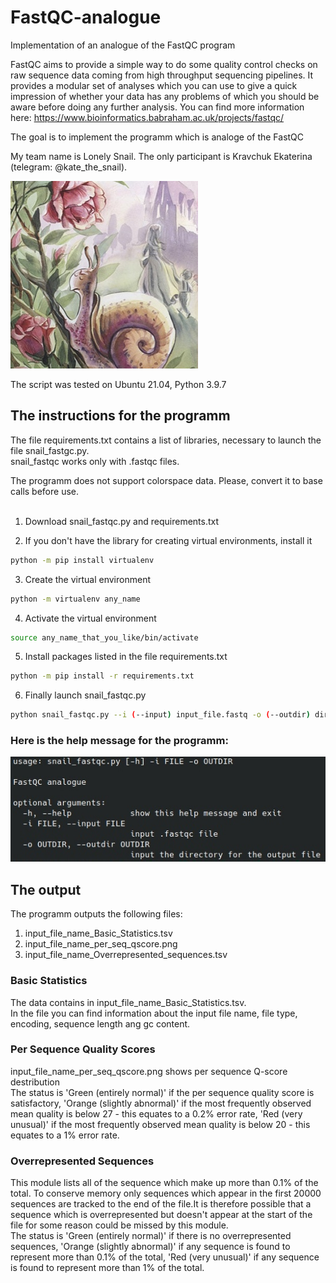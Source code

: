 # FastQC-analogue
Implementation of an analogue of the FastQC program <br>

FastQC aims to provide a simple way to do some quality control checks on raw sequence data coming from high throughput sequencing pipelines. It provides a modular set of analyses which you can use to give a quick impression of whether your data has any problems of which you should be aware before doing any further analysis. You can find more information here: https://www.bioinformatics.babraham.ac.uk/projects/fastqc/ <br>

The goal is to implement the programm which is analoge of the FastQC <br>

My team name is Lonely Snail. The only participant is Kravchuk Ekaterina (telegram: @kate_the_snail). <br>

![snail](./pictures/snail.jpg "snail")


The script was tested on Ubuntu 21.04, Python 3.9.7

## The instructions for the programm

The file requirements.txt contains a list of libraries, necessary to launch the file snail_fastgc.py. <br>
snail_fastqc works only with .fastqc files.

The programm does not support colorspace data. Please, convert it to base calls before use. <br>
<br>
1) Download snail_fastqc.py and requirements.txt <br>

2) If you don't have the library for creating virtual environments, install it 
```bash
python -m pip install virtualenv
```

3) Create the virtual environment 
```bash
python -m virtualenv any_name
```

4) Activate the virtual environment
```bash
source any_name_that_you_like/bin/activate
```

5) Install packages listed in the file requirements.txt 
```bash
python -m pip install -r requirements.txt
```

6) Finally launch snail_fastqc.py

```bash
python snail_fastqc.py --i (--input) input_file.fastq -o (--outdir) dir_to_save_output/
```
### Here is the help message for the programm:
![help](./pictures/help.jpg "help")

## The output

The programm outputs the following files:
1) input_file_name_Basic_Statistics.tsv
2) input_file_name_per_seq_qscore.png
3) input_file_name_Overrepresented_sequences.tsv

### Basic Statistics
The data contains in input_file_name_Basic_Statistics.tsv. <br>
In the file you can find information about the input file name, file type, encoding, sequence length ang gc content.

### Per Sequence Quality Scores
input_file_name_per_seq_qscore.png shows per sequence Q-score destribution <br>
The status is 'Green (entirely normal)' if the per sequence quality score is satisfactory, 'Orange (slightly abnormal)' if the most frequently observed mean quality is below 27 - this equates
to a 0.2% error rate, 'Red (very unusual)' if the most frequently observed mean quality is below 20 - this equates to a 1% error rate.

### Overrepresented Sequences
This module lists all of the sequence which make up more than 0.1% of the total. To conserve memory only sequences which appear in the first 20000 sequences are tracked to the end of the file.It is therefore possible that a sequence which is overrepresented but doesn't appear at the start of the file for some reason could be missed by this module.<br>
The status is 'Green (entirely normal)' if there is no overrepresented sequences, 'Orange (slightly abnormal)' if any sequence is found to represent more than 0.1% of the total, 'Red (very unusual)' if any sequence is found to represent more than 1% of the total.
